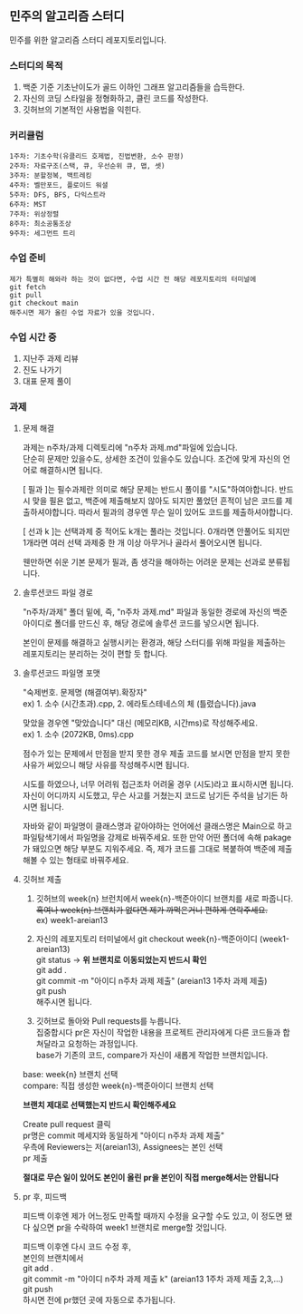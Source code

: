 ## 민주의 알고리즘 스터디
민주를 위한 알고리즘 스터디 레포지토리입니다.

### 스터디의 목적
1. 백준 기준 기초난이도가 골드 이하인 그래프 알고리즘들을 습득한다.  
2. 자신의 코딩 스타일을 정형화하고, 클린 코드를 작성한다.  
3. 깃허브의 기본적인 사용법을 익힌다.

### 커리큘럼
    1주차: 기초수학(유클리드 호제법, 진법변환, 소수 판정)  
    2주차: 자료구조(스택, 큐, 우선순위 큐, 맵, 셋)  
    3주차: 분할정복, 백트레킹  
    4주차: 벨만포드, 플로이드 워셜  
    5주차: DFS, BFS, 다익스트라  
    6주차: MST  
    7주차: 위상정렬  
    8주차: 최소공통조상  
    9주차: 세그먼트 트리  

### 수업 준비
    제가 특별히 해와라 하는 것이 없다면, 수업 시간 전 해당 레포지토리의 터미널에  
    git fetch  
    git pull  
    git checkout main  
    해주시면 제가 올린 수업 자료가 있을 것입니다.  

### 수업 시간 중
1. 지난주 과제 리뷰  
2. 진도 나가기
3. 대표 문제 풀이

### 과제
1. 문제 해결

    과제는 n주차/과제 디렉토리에 "n주차 과제.md"파일에 있습니다.  
    단순히 문제만 있을수도, 상세한 조건이 있을수도 있습니다. 조건에 맞게 자신의 언어로 해결하시면 됩니다.
    
    [ 필과 ]는 필수과제란 의미로 해당 문제는 반드시 풀이를 "시도"하여야합니다. 반드시 맞을 필욘 없고, 백준에 제출해보지 않아도 되지만 풀었던 흔적이 남은 코드를 제출하셔야합니다. 따라서 필과의 경우엔 무슨 일이 있어도 코드를 제출하셔야합니다.  
    
    [ 선과 k ]는 선택과제 중 적어도 k개는 풀라는 것입니다. 0개라면 안풀어도 되지만 1개라면 여러 선택 과제중 한 개 이상 아무거나 골라서 풀어오시면 됩니다.  
    
    웬만하면 쉬운 기본 문제가 필과, 좀 생각을 해야하는 어려운 문제는 선과로 분류됩니다.  
    
2. 솔루션코드 파일 경로

    "n주차/과제" 폴더 밑에, 즉, "n주차 과제.md" 파일과 동일한 경로에 자신의 백준 아이디로 폴더를 만드신 후, 해당 경로에 솔루션 코드를 넣으시면 됩니다.  
      
    본인이 문제를 해결하고 실행시키는 환경과, 해당 스터디를 위해 파일을 제출하는 레포지토리는 분리하는 것이 편할 듯 합니다.  


3. 솔루션코드 파일명 포맷

    "숙제번호. 문제명 (해결여부).확장자"  
    ex) 1. 소수 (시간초과).cpp, 2. 에라토스테네스의 체 (틀렸습니다).java  
  
    맞았을 경우엔 "맞았습니다" 대신 (메모리KB, 시간ms)로 작성해주세요.  
    ex) 1. 소수 (2072KB, 0ms).cpp  

    점수가 있는 문제에서 만점을 받지 못한 경우 제출 코드를 보시면 만점을 받지 못한 사유가 써있으니 해당 사유를 작성해주시면 됩니다.  

    시도를 하였으나, 너무 어려워 접근조차 어려울 경우 (시도)라고 표시하시면 됩니다.  
    자신이 어디까지 시도했고, 무슨 사고를 거쳤는지 코드로 남기든 주석을 남기든 하시면 됩니다.  

    자바와 같이 파일명이 클래스명과 같아야하는 언어에선 클래스명은 Main으로 하고 파일탐색기에서 파일명을 강제로 바꿔주세요. 또한 만약 어떤 폴더에 속해 pakage가 돼있으면 해당 부분도 지워주세요. 즉, 제가 코드를 그대로 복붙하여 백준에 제출해볼 수 있는 형태로 바꿔주세요.  


4. 깃허브 제출

    1. 깃허브의 week{n} 브런치에서 week{n}-백준아이디 브랜치를 새로 파줍니다.  
    ~~혹여나 week{n} 브랜치가 없다면 제가 까먹은거니 편하게 연락주세요.~~  
    ex) week1-areian13  

    2. 자신의 레포지토리 터미널에서 
    git checkout week{n}-백준아이디 (week1-areian13)  
    git status -> **위 브랜치로 이동되었는지 반드시 확인**  
    git add .  
    git commit -m "아이디 n주차 과제 제출" (areian13 1주차 과제 제출)  
    git push  
    해주시면 됩니다.

    3. 깃허브로 돌아와 Pull requests를 누릅니다.  
    집중합시다 pr은 자신이 작업한 내용을 프로젝트 관리자에게 다른 코드들과 합쳐달라고 요청하는 과정입니다.  
    base가 기존의 코드, compare가 자신이 새롭게 작업한 브랜치입니다.  
    
    base: week{n} 브랜치 선택  
    compare: 직접 생성한 week{n}-백준아이디 브랜치 선택  
    
    **브랜치 제대로 선택했는지 반드시 확인해주세요**  

    Create pull request 클릭  
    pr명은 commit 메세지와 동일하게 "아이디 n주차 과제 제출"  
    우측에 Reviewers는 저(areian13), Assignees는 본인 선택  
    pr 제출  

    **절대로 무슨 일이 있어도 본인이 올린 pr을 본인이 직접 merge해서는 안됩니다**


5. pr 후, 피드백  

    피드백 이후엔 제가 어느정도 만족할 때까지 수정을 요구할 수도 있고, 이 정도면 됐다 싶으면 pr을 수락하여 week1 브랜치로 merge할 것입니다.  

    피드백 이후엔 다시 코드 수정 후,  
    본인의 브랜치에서  
    git add .  
    git commit -m "아이디 n주차 과제 제출 k" (areian13 1주차 과제 제출 2,3,...)  
    git push  
    하시면 전에 pr했던 곳에 자동으로 추가됩니다.